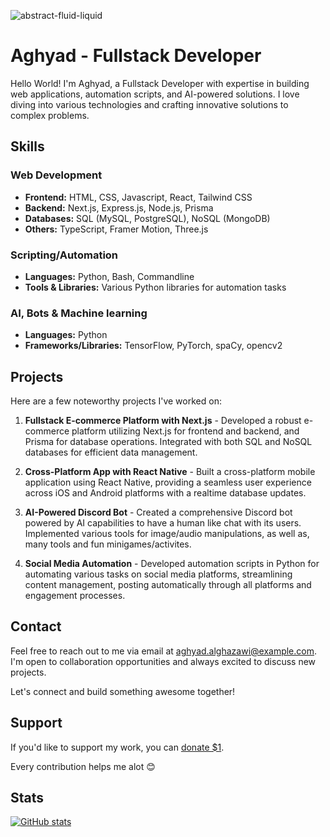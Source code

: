 
![abstract-fluid-liquid](https://github.com/dr-dark-flames/dr-dark-flames/assets/12224035/1544ff9a-6e76-4eba-a56a-1d4b1df11402)

# Aghyad - Fullstack Developer

Hello World! I'm Aghyad, a Fullstack Developer with expertise in building web applications, automation scripts, and AI-powered solutions. I love diving into various technologies and crafting innovative solutions to complex problems.

## Skills

### Web Development
- **Frontend:** HTML, CSS, Javascript, React, Tailwind CSS
- **Backend:** Next.js, Express.js, Node.js, Prisma
- **Databases:** SQL (MySQL, PostgreSQL), NoSQL (MongoDB)
- **Others:** TypeScript, Framer Motion, Three.js

### Scripting/Automation
- **Languages:** Python, Bash, Commandline
- **Tools & Libraries:** Various Python libraries for automation tasks

### AI, Bots & Machine learning
- **Languages:** Python
- **Frameworks/Libraries:** TensorFlow, PyTorch, spaCy, opencv2

## Projects

Here are a few noteworthy projects I've worked on:

1. **Fullstack E-commerce Platform with Next.js** - Developed a robust e-commerce platform utilizing Next.js for frontend and backend, and Prisma for database operations. Integrated with both SQL and NoSQL databases for efficient data management.

2. **Cross-Platform App with React Native** - Built a cross-platform mobile application using React Native, providing a seamless user experience across iOS and Android platforms with a realtime database updates.

3. **AI-Powered Discord Bot** - Created a comprehensive Discord bot powered by AI capabilities to have a human like chat with its users. Implemented various tools for image/audio manipulations, as well as, many tools and fun minigames/activites.

4. **Social Media Automation** - Developed automation scripts in Python for automating various tasks on social media platforms, streamlining content management, posting automatically through all platforms and engagement processes.

## Contact

Feel free to reach out to me via email at [aghyad.alghazawi@example.com](mailto:aghyad.alghazawi@example.com). I'm open to collaboration opportunities and always excited to discuss new projects.

Let's connect and build something awesome together!

## Support

If you'd like to support my work, you can [donate $1](https://github.com/dr-dark-flames/dr-dark-flames/assets/12224035/7575ac06-acdb-4a19-abb4-92f118eb2b89).

Every contribution helps me alot 😊

## Stats

[![GitHub stats](https://github-readme-stats.vercel.app/api?username=dr-dark-flames)](https://github.com/anuraghazra/github-readme-stats)

